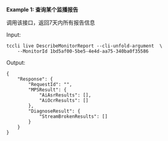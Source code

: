 **Example 1: 查询某个监播报告**

调用该接口，返回7天内所有报告信息

Input: 

```
tccli live DescribeMonitorReport --cli-unfold-argument  \
    --MonitorId 1bd5af00-5be5-4e4d-aa75-340ba0f35586
```

Output: 
```
{
    "Response": {
        "RequestId": "",
        "MPSResult": {
            "AiAsrResults": [],
            "AiOcrResults": []
        },
        "DiagnoseResult": {
            "StreamBrokenResults": []
        }
    }
}
```

